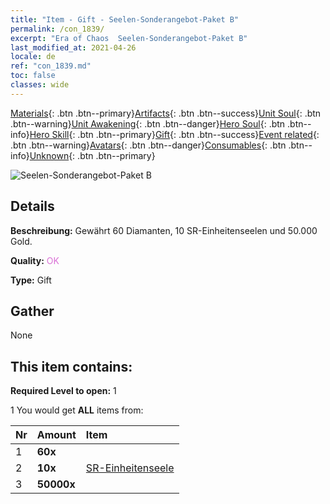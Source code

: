 ```yaml
---
title: "Item - Gift - Seelen-Sonderangebot-Paket B"
permalink: /con_1839/
excerpt: "Era of Chaos  Seelen-Sonderangebot-Paket B"
last_modified_at: 2021-04-26
locale: de
ref: "con_1839.md"
toc: false
classes: wide
---
```

 [Materials](/ItemsDE/){: .btn .btn--primary}[Artifacts](/ItemsDE/Artifacts/){: .btn .btn--success}[Unit Soul](/ItemsDE/UnitSoul/){: .btn .btn--warning}[Unit Awakening](/ItemsDE/UnitAwakening/){: .btn .btn--danger}[Hero Soul](/ItemsDE/HeroSoul/){: .btn .btn--info}[Hero Skill](/ItemsDE/HeroSkill/){: .btn .btn--primary}[Gift](/ItemsDE/Gift/){: .btn .btn--success}[Event related](/ItemsDE/Events/){: .btn .btn--warning}[Avatars](/ItemsDE/Avatars/){: .btn .btn--danger}[Consumables](/ItemsDE/Consumables/){: .btn .btn--info}[Unknown](/ItemsDE/Unknown/){: .btn .btn--primary}

 ![Seelen-Sonderangebot-Paket B](/images/t/i_907220.png)

## Details
 **Beschreibung:** Gewährt 60 Diamanten, 10 SR-Einheitenseelen und 50.000 Gold.

 **Quality:** <span style="color: #DA70D6">OK</span>

 **Type:** Gift

## Gather

  None

## This item contains:

 **Required Level to open:** 1

 1 You would get **ALL** items  from:

  | Nr | Amount |     Item    |
  |:---|:-------|:------------|
  | 1 |  **60x** | <i class="fas fa-gem"/> |  | 
  | 2 |  **10x** | [SR-Einheitenseele](/ItemsDE/con_534/) |  | 
  | 3 |  **50000x** | <i class="fas fa-coins"/> |  | 
